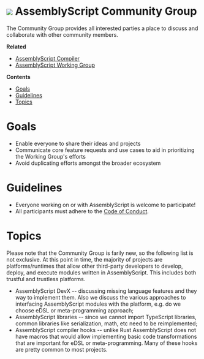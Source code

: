 ![](https://avatars1.githubusercontent.com/u/28916798?s=64) AssemblyScript Community Group
=================

The Community Group provides all interested parties a place to discuss and collaborate with other community members.

**Related**

* [AssemblyScript Compiler](https://github.com/AssemblyScript/assemblyscript)
* [AssemblyScript Working Group](https://github.com/AssemblyScript/working-group)

**Contents**

* [Goals](#goals)
* [Guidelines](#guidelines)
* [Topics](#topics)

# Goals

* Enable everyone to share their ideas and projects
* Communicate core feature requests and use cases to aid in prioritizing the Working Group's efforts
* Avoid duplicating efforts amongst the broader ecosystem

# Guidelines

* Everyone working on or with AssemblyScript is welcome to participate!
* All participants must adhere to the [Code of Conduct](./CODE_OF_CONDUCT.md).

# Topics

Please note that the Community Group is farily new, so the following list is not exclusive. At this point in time, the majority of projects are platforms/runtimes that allow other third-party developers to develop, deploy, and execute modules written in AssemblyScript. This includes both trustful and trustless platforms.

* AssemblyScript DevX -- discussing missing language features and they way to implement them. Also we discuss the various approaches to interfacing AssemblyScript modules with the platform, e.g. do we choose eDSL or meta-programming approach;
* AssemblyScript libraries -- since we cannot import TypeScript libraries, common libraries like serialization, math, etc need to be reimplemented;
* AssemblyScript compiler hooks -- unlike Rust AssemblyScript does not have macros that would allow implementing basic code transformations that are important for eDSL or meta-programming. Many of these hooks are pretty common to most projects.
